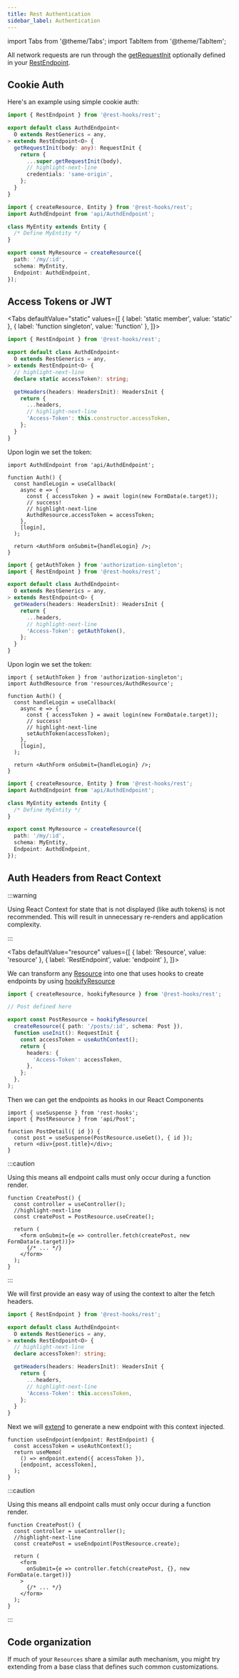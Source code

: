```yaml
---
title: Rest Authentication
sidebar_label: Authentication
---
```


import Tabs from '@theme/Tabs';
import TabItem from '@theme/TabItem';

All network requests are run through the [getRequestInit](../api/RestEndpoint.md#getRequestInit) optionally
defined in your [RestEndpoint](../api/RestEndpoint.md).

## Cookie Auth

Here's an example using simple cookie auth:

```ts title="api/AuthdEndpoint.ts"
import { RestEndpoint } from '@rest-hooks/rest';

export default class AuthdEndpoint<
  O extends RestGenerics = any,
> extends RestEndpoint<O> {
  getRequestInit(body: any): RequestInit {
    return {
      ...super.getRequestInit(body),
      // highlight-next-line
      credentials: 'same-origin',
    };
  }
}
```

```ts title="api/MyResource.ts"
import { createResource, Entity } from '@rest-hooks/rest';
import AuthdEndpoint from 'api/AuthdEndpoint';

class MyEntity extends Entity {
  /* Define MyEntity */
}

export const MyResource = createResource({
  path: '/my/:id',
  schema: MyEntity,
  Endpoint: AuthdEndpoint,
});
```

## Access Tokens or JWT

<Tabs
defaultValue="static"
values={[
{ label: 'static member', value: 'static' },
{ label: 'function singleton', value: 'function' },
]}>
<TabItem value="static">

```ts title="api/AuthdEndpoint.ts"
import { RestEndpoint } from '@rest-hooks/rest';

export default class AuthdEndpoint<
  O extends RestGenerics = any,
> extends RestEndpoint<O> {
  // highlight-next-line
  declare static accessToken?: string;

  getHeaders(headers: HeadersInit): HeadersInit {
    return {
      ...headers,
      // highlight-next-line
      'Access-Token': this.constructor.accessToken,
    };
  }
}
```

Upon login we set the token:

```tsx title="Auth.tsx"
import AuthdEndpoint from 'api/AuthdEndpoint';

function Auth() {
  const handleLogin = useCallback(
    async e => {
      const { accessToken } = await login(new FormData(e.target));
      // success!
      // highlight-next-line
      AuthdResource.accessToken = accessToken;
    },
    [login],
  );

  return <AuthForm onSubmit={handleLogin} />;
}
```

</TabItem>
<TabItem value="function">

```ts title="api/AuthdEndpoint.ts"
import { getAuthToken } from 'authorization-singleton';
import { RestEndpoint } from '@rest-hooks/rest';

export default class AuthdEndpoint<
  O extends RestGenerics = any,
> extends RestEndpoint<O> {
  getHeaders(headers: HeadersInit): HeadersInit {
    return {
      ...headers,
      // highlight-next-line
      'Access-Token': getAuthToken(),
    };
  }
}
```

Upon login we set the token:

```tsx title="Auth.tsx"
import { setAuthToken } from 'authorization-singleton';
import AuthdResource from 'resources/AuthdResource';

function Auth() {
  const handleLogin = useCallback(
    async e => {
      const { accessToken } = await login(new FormData(e.target));
      // success!
      // highlight-next-line
      setAuthToken(accessToken);
    },
    [login],
  );

  return <AuthForm onSubmit={handleLogin} />;
}
```

</TabItem>
</Tabs>

```ts title="api/MyResource.ts"
import { createResource, Entity } from '@rest-hooks/rest';
import AuthdEndpoint from 'api/AuthdEndpoint';

class MyEntity extends Entity {
  /* Define MyEntity */
}

export const MyResource = createResource({
  path: '/my/:id',
  schema: MyEntity,
  Endpoint: AuthdEndpoint,
});
```

## Auth Headers from React Context

:::warning

Using React Context for state that is not displayed (like auth tokens) is not recommended.
This will result in unnecessary re-renders and application complexity.

:::

<Tabs
defaultValue="resource"
values={[
{ label: 'Resource', value: 'resource' },
{ label: 'RestEndpoint', value: 'endpoint' },
]}>
<TabItem value="resource">

We can transform any [Resource](../api/createResource.md) into one that uses hooks to create endpoints
by using [hookifyResource](../api/hookifyResource.md)

```ts title="api/Post.ts"
import { createResource, hookifyResource } from '@rest-hooks/rest';

// Post defined here

export const PostResource = hookifyResource(
  createResource({ path: '/posts/:id', schema: Post }),
  function useInit(): RequestInit {
    const accessToken = useAuthContext();
    return {
      headers: {
        'Access-Token': accessToken,
      },
    };
  },
);
```

Then we can get the endpoints as hooks in our React Components

```tsx
import { useSuspense } from 'rest-hooks';
import { PostResource } from 'api/Post';

function PostDetail({ id }) {
  const post = useSuspense(PostResource.useGet(), { id });
  return <div>{post.title}</div>;
}
```

:::caution

Using this means all endpoint calls must only occur during a function render.

```tsx
function CreatePost() {
  const controller = useController();
  //highlight-next-line
  const createPost = PostResource.useCreate();

  return (
    <form onSubmit={e => controller.fetch(createPost, new FormData(e.target))}>
      {/* ... */}
    </form>
  );
}
```

:::

</TabItem>
<TabItem value="endpoint">

We will first provide an easy way of using the context to alter the fetch headers.

```ts title="api/AuthdEndpoint.ts"
import { RestEndpoint } from '@rest-hooks/rest';

export default class AuthdEndpoint<
  O extends RestGenerics = any,
> extends RestEndpoint<O> {
  // highlight-next-line
  declare accessToken?: string;

  getHeaders(headers: HeadersInit): HeadersInit {
    return {
      ...headers,
      // highlight-next-line
      'Access-Token': this.accessToken,
    };
  }
}
```

Next we will [extend](../api/RestEndpoint.md#extend) to generate a new endpoint with this context injected.

```tsx
function useEndpoint(endpoint: RestEndpoint) {
  const accessToken = useAuthContext();
  return useMemo(
    () => endpoint.extend({ accessToken }),
    [endpoint, accessToken],
  );
}
```

:::caution

Using this means all endpoint calls must only occur during a function render.

```tsx
function CreatePost() {
  const controller = useController();
  //highlight-next-line
  const createPost = useEndpoint(PostResource.create);

  return (
    <form
      onSubmit={e => controller.fetch(createPost, {}, new FormData(e.target))}
    >
      {/* ... */}
    </form>
  );
}
```

:::

</TabItem>
</Tabs>

## Code organization

If much of your `Resources` share a similar auth mechanism, you might
try extending from a base class that defines such common customizations.

